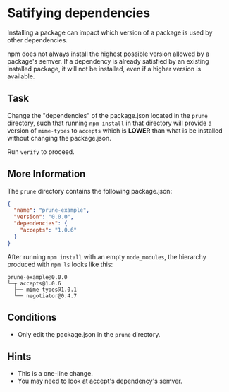 # Satifying dependencies

Installing a package can impact which version of a package is used by
other dependencies.

npm does not always install the highest possible version allowed by a
package's semver. If a dependency is already satisfied by an existing
installed package, it will not be installed, even if a higher version is
available.

## Task

Change the "dependencies" of the package.json located in the
`prune` directory, such that running `npm install` in that directory
will provide a version of `mime-types` to `accepts` which is **LOWER**
than what is be installed without changing the package.json.

Run `verify` to proceed.

## More Information

The `prune` directory contains the following package.json:

```json
{
  "name": "prune-example",
  "version": "0.0.0",
  "dependencies": {
    "accepts": "1.0.6"
  }
}
```

After running `npm install` with an empty `node_modules`, the hierarchy
produced with `npm ls` looks like this:

```
prune-example@0.0.0
└─┬ accepts@1.0.6
  ├── mime-types@1.0.1
  └── negotiator@0.4.7
```

## Conditions

* Only edit the package.json in the `prune` directory.

## Hints

* This is a one-line change.
* You may need to look at accept's dependency's semver.
